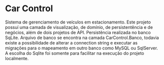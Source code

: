 # Car Control
Sistema de gerenciamento de veículos em estacionamento.
Este projeto possuí uma camada de visualização, de domínio, de persistentência e de negócios, além de dois projetos de API. 
Persistência realizada no banco SqLite. Arquivo de banco se encontra na camada CarControl.Banco, todavia existe a possibilidade de alterar a
connection string e executar as migrações para o mapeamento em outro banco como MySQL ou SqlServer. A escolha do Sqlite foi somente para facilitar na execução do projeto localmente. 


